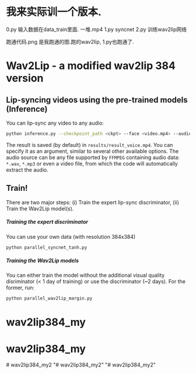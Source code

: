 
# 我来实际训一个版本.

0.py    输入数据在data_train里面. 一堆.mp4
1.py    syncnet
2.py    训练wav2lip网络

跑通代码.png  是我跑通的图.跑的wav2lip, 1.py也跑通了.














# **Wav2Lip** - a modified wav2lip 384 version


Lip-syncing videos using the pre-trained models (Inference)
-------
You can lip-sync any video to any audio:
```bash
python inference.py --checkpoint_path <ckpt> --face <video.mp4> --audio <an-audio-source> 
```
The result is saved (by default) in `results/result_voice.mp4`. You can specify it as an argument,  similar to several other available options. The audio source can be any file supported by `FFMPEG` containing audio data: `*.wav`, `*.mp3` or even a video file, from which the code will automatically extract the audio.

Train!
----------
There are two major steps: (i) Train the expert lip-sync discriminator, (ii) Train the Wav2Lip model(s).

##### Training the expert discriminator
You can use your own data (with resolution 384x384)

```bash
python parallel_syncnet_tanh.py
```
##### Training the Wav2Lip models
You can either train the model without the additional visual quality disriminator (< 1 day of training) or use the discriminator (~2 days). For the former, run: 
```bash
python parallel_wav2lip_margin.py
```

# wav2lip384_my
# wav2lip384_my
#   w a v 2 l i p 3 8 4 _ m y 2 
 
 "# wav2lip384_my2" 
"# wav2lip384_my2" 
